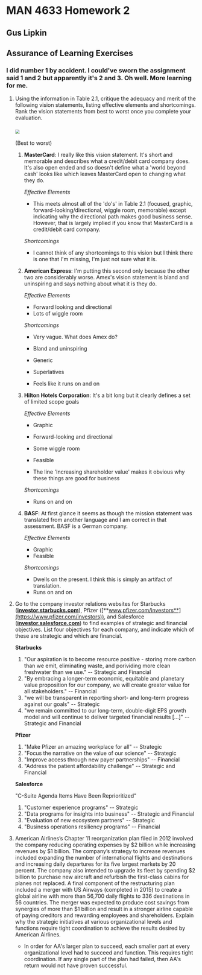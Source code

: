# MAN 4633 Homework 2

## Gus Lipkin

## Assurance of Learning Exercises

### I did number 1 by accident. I could've sworn the assignment said 1 and 2 but apparently it's 2 and 3. Oh well. More learning for me.

1. Using the information in Table 2.1, critique the adequacy and merit of the following vision statements, listing effective elements and shortcomings. Rank the vision statements from best to worst once you complete your evaluation.
   
   ### <img src="/Users/guslipkin/Desktop/Screen Shot 2021-01-15 at 7.11.38 PM.png" style="zoom: 67%;" />
   
   (Best to worst)
   
   1. **MasterCard**: I really like this vision statement. It's short and memorable and describes what a credit/debit card company does. It's also open ended and so doesn't define what a 'world beyond cash' looks like which leaves MasterCard open to changing what they do.
      
      *Effective Elements*
      
      - This meets almost all of the 'do's' in Table 2.1 (focused, graphic, forward-looking/directional, wiggle room, memorable) except indicating why the directional path makes good business sense. However, that is largely implied if you know that MasterCard is a credit/debit card company.
      
      *Shortcomings*
      
      - I cannot think of any shortcomings to this vision but I think there is one that I'm missing, I'm just not sure what it is.
   
   2. **American Express**: I'm putting this second only because the other two are considerably worse. Amex's vision statement is bland and uninspiring and says nothing about what it is they do.
      
      *Effective Elements*
      
      - Forward looking and directional
      - Lots of wiggle room
      
      *Shortcomings*
      
      - Very vague. What does Amex do?
      
      - Bland and uninspiring
      
      - Generic
      
      - Superlatives
      
      - Feels like it runs on and on
   
   3. **Hilton Hotels Corporation**: It's a bit long but it clearly defines a set of limited scope goals
      
      *Effective Elements*
      
      - Graphic
      
      - Forward-looking and directional
      
      - Some wiggle room
      
      - Feasible
      
      - The line 'Increasing shareholder value' makes it obvious why these things are good for business
      
      *Shortcomings*
      
      - Runs on and on
   
   4. **BASF**: At first glance it seems as though the mission statement was translated from another language and I am correct in that assessment. BASF is a German company.
      
      *Effective Elements*
      
      - Graphic
      - Feasible
      
      *Shortcomings*
      
      - Dwells on the present. I think this is simply an artifact of translation.
      - Runs on and on

2. Go to the company investor relations websites for Starbucks ([**investor.starbucks.com**](https://investor.starbucks.com/ir-home/default.aspx)), Pfizer ([**www.pfizer.com/investors**](https://www.pfizer.com/investors)), and Salesforce ([**investor.salesforce.com**](https://investor.salesforce.com)) to find examples of strategic and financial objectives. List four objectives for each company, and indicate which of these are strategic and which are financial.
   
   **Starbucks**
   
   1. "Our aspiration is to become resource positive - storing more carbon than we emit, eliminating waste, and porividing more clean freshwater than we use." -- Strategic and Financial
   2. "By embracing a longer-term economic, equitable and planetary value proposition for our company, we will create greater value for all stakeholders." -- Financial
   3. "we will be transparent in reporting short- and long-term progress against our goals" -- Strategic
   4. "we remain committed to our long-term, double-digit EPS growth model and will continue to deliver targeted financial results [...]" -- Strategic and Financial
   
   **Pfizer**
   
   1. "Make Pfizer an amazing workplace for all" -- Strategic
   2. "Focus the narrative on the value of our science" -- Strategic
   3. "Improve access through new payer partnerships" -- Financial
   4. "Address the patient affordability challenge" -- Strategic and Financial
   
   **Salesforce**
   
   "C-Suite Agenda Items Have Been Reprioritized"
   
   1. "Customer experience programs" -- Strategic
   2. "Data programs for insights into business" -- Strategic and Financial
   3. "Evaluation of new ecosystem partners" -- Strategic
   4. "Business operations resiliency programs" -- Financial

3. American Airlines’s Chapter 11 reorganization plan filed in 2012 involved the company reducing operating expenses by \$2 billion while increasing revenues by \$1 billion. The company’s strategy to increase revenues included expanding the number of international flights and destinations and increasing daily departures for its five largest markets by 20 percent. The company also intended to upgrade its fleet by spending \$2 billion to purchase new aircraft and refurbish the first-class cabins for planes not replaced. A final component of the restructuring plan included a merger with US Airways (completed in 2015) to create a global airline with more than 56,700 daily flights to 336 destinations in 56 countries. The merger was expected to produce cost savings from synergies of more than $1 billion and result in a stronger airline capable of paying creditors and rewarding employees and shareholders. Explain why the strategic initiatives at various organizational levels and functions require tight coordination to achieve the results desired by American Airlines.
   
   - In order for AA's larger plan to succeed, each smaller part at every organizational level had to succeed and function. This requires tight coordination. If any single part of the plan had failed, then AA's return would not have proven successful.
